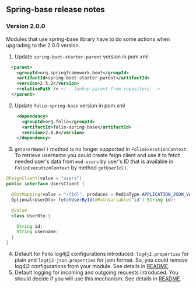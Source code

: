 ## Spring-base release notes

### Version 2.0.0
Modules that use spring-base library have to do some actions when upgrading to the 2.0.0 version.

 1. Update `spring-boot-starter-parent` version in pom.xml
```xml
  <parent>
    <groupId>org.springframework.boot</groupId>
    <artifactId>spring-boot-starter-parent</artifactId>
    <version>2.5.2</version>
    <relativePath /> <!-- lookup parent from repository -->
  </parent>
```
 2. Update `folio-spring-base` version in pom.xml
```xml
    <dependency>
      <groupId>org.folio</groupId>
      <artifactId>folio-spring-base</artifactId>
      <version>2.0.0</version>
    </dependency>
```
 3. `getUserName()` method is no longer supported in `FolioExecutionContext`. To retrieve username you could create feign client and use it to fetch needed user's data from `mod-users` by user's ID that is available in `FolioExecutionContext` by method `getUserId()`.
```java
@FeignClient(value = "users")
public interface UsersClient {

  @GetMapping(value = "/{id}", produces = MediaType.APPLICATION_JSON_VALUE)
  Optional<UserDto> fetchUserById(@PathVariable("id") String id);

  @Value
  class UserDto {

    String id;
    String username;
  }
}
```
 4. Default for Folio log4j2 configurations introduced: `log4j2.properties` for plain and `log4j2-json.properties` for json format. So, you could remove log4j2 configurations from your module. See details in [README](../README.md#default-logging-format).
 5. Default logging for incoming and outgoing requests introduced. You should decide if you will use this mechanism. See details in [README](../README.md#logging-for-incoming-and-outgoing-requests).